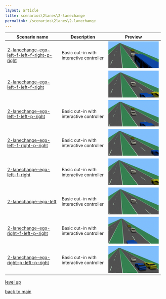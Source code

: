 ```yaml
---
layout: article
title: scenarios\2lanes\2-lanechange
permalink: /scenarios\2lanes\2-lanechange
---
```

| Scenario name  | Description |  Preview | 
| ------------- | ------------- | --------- |
| [2-lanechange-ego-left-f-left-f-right-p-right](\scenarios\2lanes\2-lanechange\2-lanechange-ego-left-f-left-f-right-p-right.xosc)  | Basic cut-in with interactive controller  |  ![image](2-lanechange-ego-left-f-left-f-right-p-right.gif)  | 
| [2-lanechange-ego-left-f-left-f-right](\scenarios\2lanes\2-lanechange\2-lanechange-ego-left-f-left-f-right.xosc)  |   |  ![image](2-lanechange-ego-left-f-left-f-right.gif)  | 
| [2-lanechange-ego-left-f-left-p-right](\scenarios\2lanes\2-lanechange\2-lanechange-ego-left-f-left-p-right.xosc)  | Basic cut-in with interactive controller  |  ![image](2-lanechange-ego-left-f-left-p-right.gif)  | 
| [2-lanechange-ego-left-f-right-p-right](\scenarios\2lanes\2-lanechange\2-lanechange-ego-left-f-right-p-right.xosc)  | Basic cut-in with interactive controller  |  ![image](2-lanechange-ego-left-f-right-p-right.gif)  | 
| [2-lanechange-ego-left-f-right](\scenarios\2lanes\2-lanechange\2-lanechange-ego-left-f-right.xosc)  | Basic cut-in with interactive controller  |  ![image](2-lanechange-ego-left-f-right.gif)  | 
| [2-lanechange-ego-left](\scenarios\2lanes\2-lanechange\2-lanechange-ego-left.xosc)  | Basic cut-in with interactive controller  |  ![image](2-lanechange-ego-left.gif)  | 
| [2-lanechange-ego-right-f-left-p-right](\scenarios\2lanes\2-lanechange\2-lanechange-ego-right-f-left-p-right.xosc)  | Basic cut-in with interactive controller  |  ![image](2-lanechange-ego-right-f-left-p-right.gif)  | 
| [2-lanechange-ego-right-p-left-p-right](\scenarios\2lanes\2-lanechange\2-lanechange-ego-right-p-left-p-right.xosc)  | Basic cut-in with interactive controller  |  ![image](2-lanechange-ego-right-p-left-p-right.gif)  | 

[level up](../)

[back to main](/)


